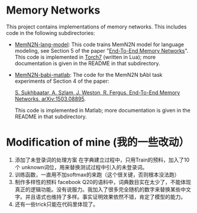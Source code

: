 # Memory Networks

This project contains implementations of memory networks.
This includes code in the following subdirectories:


* [MemN2N-lang-model](MemN2N-lang-model): This code trains MemN2N model for language modeling, see Section 5 of the paper "[End-To-End Memory Networks](http://arxiv.org/abs/1503.08895)". This code is implemented in [Torch7](http://torch.ch/) (written in Lua); more documentation is given in the README in that subdirectory.
 

* [MemN2N-babi-matlab](MemN2N-babi-matlab): The code for the MemN2N bAbI task experiments of Section 4 of the paper:

     [S. Sukhbaatar, A. Szlam, J. Weston, R. Fergus. End-To-End Memory Networks. arXiv:1503.08895](http://arxiv.org/abs/1503.08895).
 
  This code is implemented in Matlab; more documentation is given in the README in that subdirectory.

# Modification of mine (我的一些改动）
1. 添加了未登录词的处理方案
   在字典建立过程中，只用Train的预料，加入了10个 unknown词位，用来替换测试过程中引入的未登录词。
2. 训练函数，一直用不加softmax的来跑（这个很关键，否则根本没法跑）
3. 制作多样性的预料
   facebook Q20的语料中，词典数目实在太少了，不能体现真正的逻辑功能。没有说服力。我加入了很多完全随机的数字来替换某些中文字。并且语式也维持了多样。事实证明效果依然不错，肯定了模型的能力。
4. 还有一些trick只能在代码里体现了。

